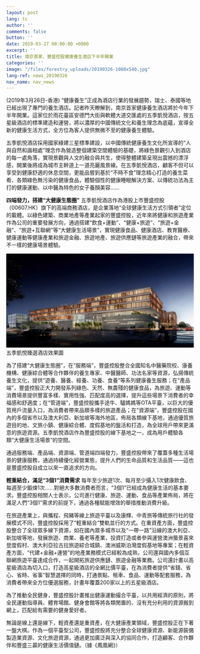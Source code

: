```yaml
---
layout: post
lang: tc
author: ''
comments: false
button: ''
date: 2019-03-27 00:00:00 +0800
excerpt: ''
title: 南京首家，豐盛控股健康養生酒店下半年開業
categories: ''
image: "/files/forestry_uploads/20190326-1080x540.jpg"
lang-ref: news_20190326
nav_name: nav_news
---
```

(2019年3月26日-香港) “健康養生”正成為酒店行業的發展趨勢，瑞士、泰國等地已經出現了專門的養生酒店。記者昨天瞭解到，南京首家健康養生酒店將於今年下半年開業。這家位於雨花臺區安德門大街與軟體大道交匯處的五季凱悅酒店，按五星級酒店的標準建造和運營，將以濃厚的中國傳統文化和養生理念為底蘊，宣導全新的健康生活方式，全方位為客人提供無微不至的健康養生體驗。

五季凱悅酒店採用國家綠建三星標準建設，以中國傳統健康養生文化所宣導的“人與自然和諧相處”理念作為營造整個建築空間體驗的基礎，將綠色景觀引入到酒店的每一處角落，實現景觀與人文的融合與共生，使得整體建築呈現出震撼的漂浮感，開業後將成為城市主幹道上一道亮麗風景線。在五季凱悅酒店，顧客不但可以享受到健康舒適的休息空間，更能品嘗到基於“不時不食”理念精心打造的養生菜肴、各類綠色無污染的健康食品，體驗個性的健康睡眠解決方案、以傳統功法為主打的健康運動、以中醫為特色的女子養顏美容……

**四端發力，搭建“大健康生態圈”**
五季凱悅酒店作為港股上市豐盛控股（00607.HK）旗下的高端商務酒店，是企業落地“全球健康生活方式引領者”定位的載體。以綠色建築、商業地產等產業起家的豐盛控股，近年來將健康和旅遊產業作為公司的重要發展方向，通過搭建“飲食+運動”、“健康+旅遊”、“旅遊+金融”、“旅遊+互聯網”等“大健康生活場景”，實現健康食品、健康酒店、教育醫療、健康運動等健康產業和旅遊金融、旅遊地產、旅遊供應鏈等旅遊產業的融合，帶來不一樣的健康場景體驗。

![](/files/forestry_uploads/20190326-1080x540.jpg)五季凱悅臻選酒店效果圖

為了搭建“大健康生態圈”，在“服務端”，豐盛控股整合全國知名中醫藥院校、康養機構、健康綜合體等合作夥伴的養生專家、中醫醫師、功法名家等資源，弘揚傳統養生文化，提供“遊養、醫養、經養、功養、食養”等系列健康養生服務；在“產品端”，豐盛控股正大力開發系列綠色、天然、無農殘的健康食品，為旅遊、運動等消費場景提供豐富多樣、實用性強、匹配度高的選擇，提升這些場景下消費者的幸福感和舒適度；在“管道端”，豐盛控股攜手途牛、驢媽媽等OTA平臺，以巨大的優質用戶流量入口，為消費者帶來品類多樣的旅遊產品；在“資源端”，豐盛控股在國內的多個省市以及澳大利亞、新加坡等海外地區，佈局各類線下基地，通過優質旅遊目的地、文旅小鎮、健康綜合體、度假基地的盤活和打造，為全球用戶帶來更滿意的旅遊資源。五季凱悅酒店作為豐盛控股的線下基地之一，成為用戶體驗各類“大健康生活場景”的空間。

通過服務端、產品端、資源端、管道端四端發力，豐盛控股帶來了覆蓋多種生活場景的健康服務，通過持續優化經營業態，提升人們的生命品質和生活品質——這也是豐盛控股自成立以來一直追求的方向。

**輕重結合，滿足“3個1”消費需求**
每年至少旅遊1次、每月至少攝入1次健康飲食、每週至少鍛煉1次……對絕大多數消費者而言，“3個1”已經成為健康生活的基本要求。豐盛控股相關人士表示，公司進行健康、旅遊、運動、食品等產業佈局，將在滿足人們“3個1”需求的前提下，通過各種賦能增效的舉措推動消費升級。

在旅遊產業上，與攜程、飛豬等線上旅遊平臺以及康輝、中青旅等傳統旅行社的發展模式不同，豐盛控股採用了“輕重結合”雙軌並行的方式。在重資產方面，豐盛控股整合了全球眾多線下資源，如在國內眾多城市以及“一帶一路”沿線的澳大利亞、新加坡等地，發展旅遊、商業、養老等產業，投資打造或者參與運營澳洲蜃景喜來登度假村、澳大利亞拉古拉旅遊綜合城鎮、澳洲威斯泊灣度假基地等專案；在輕資產方面，“代建+金融+運營”的地產業務模式已經較為成熟，公司還與國內多個互聯網旅遊平臺達成合作，一起開拓旅遊供應鏈、旅遊金融等業務。公司還計畫以高星級酒店為切入口，打造高星級酒店的全網比價平臺，在為消費者提供“省錢、省心、省時、省事”智慧選擇的同時，打通景點、租車、食品、運動等配套服務，為消費者帶來全方位優選服務，計畫年覆蓋200家以上的五星級酒店。

為了推動全民健身，豐盛控股計畫推出健康運動撮合平臺，以共用經濟的原則，將全民運動指導員、體育場館、健身會館等將各類閒置的、沒有充分利用的資源搬到網上，匹配給有需要的健身愛好者。

無論是線上還是線下，輕資產還是重資產，在大健康產業領域，豐盛控股正在下著一盤大棋。作為一個平臺型公司，豐盛控股將充分整合全球健康資源、新能源裝備製造業資源、文化旅遊資源，通過更加廣泛與深入的協同合作，打造顧客、合作夥伴和豐盛三贏的健康生活價值鏈。（據《鳳凰網》）

